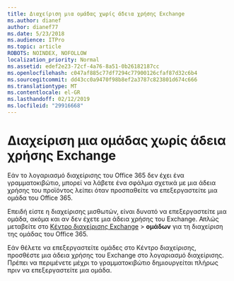 ```yaml
---
title: Διαχείριση μια ομάδας χωρίς άδεια χρήσης Exchange
ms.author: dianef
author: dianef77
ms.date: 5/23/2018
ms.audience: ITPro
ms.topic: article
ROBOTS: NOINDEX, NOFOLLOW
localization_priority: Normal
ms.assetid: edef2e23-72cf-4a76-8a51-0b26182187cc
ms.openlocfilehash: c047af885c77df7294c77900126cfaf87d32c6b4
ms.sourcegitcommit: dd43cc0a9470f98b8ef2a3787c823801d674c666
ms.translationtype: MT
ms.contentlocale: el-GR
ms.lasthandoff: 02/12/2019
ms.locfileid: "29916668"
---
```

# <a name="manage-a-group-without-an-exchange-license"></a>Διαχείριση μια ομάδας χωρίς άδεια χρήσης Exchange

Εάν το λογαριασμό διαχείρισης του Office 365 δεν έχει ένα γραμματοκιβώτιο, μπορεί να λάβετε ένα σφάλμα σχετικά με μια άδεια χρήσης του προϊόντος λείπει όταν προσπαθείτε να επεξεργαστείτε μια ομάδα του Office 365.
  
Επειδή είστε η διαχείρισης μισθωτών, είναι δυνατό να επεξεργαστείτε μια ομάδα, ακόμα και αν δεν έχετε μια άδεια χρήσης του Exchange. Απλώς μεταβείτε στο [Κέντρο διαχείρισης Exchange](https://outlook.office365.com/ecp.aspx) \> **ομάδων** για τη διαχείριση της ομάδας του Office 365. 
  
Εάν θέλετε να επεξεργαστείτε ομάδες στο Κέντρο διαχείρισης, προσθέστε μια άδεια χρήσης του Exchange στο λογαριασμό διαχείρισης. Πρέπει να περιμένετε μέχρι το γραμματοκιβώτιο δημιουργείται πλήρως πριν να επεξεργαστείτε μια ομάδα.
  

